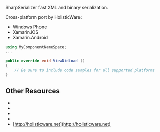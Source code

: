 SharpSerializer fast XML and binary serialization.

Cross-platform port by HolisticWare:

* 	Windows Phone
* 	Xamarin.iOS
* 	Xamarin.Android

```csharp
using MyComponentNameSpace;
...

public override void ViewDidLoad ()
{
	// Be sure to include code samples for all supported platforms
}
```

## Other Resources

* 	[]()
* 	[]()
* 	[]()
* 	[]()
* 	[http://holisticware.net](http://holisticware.net)
